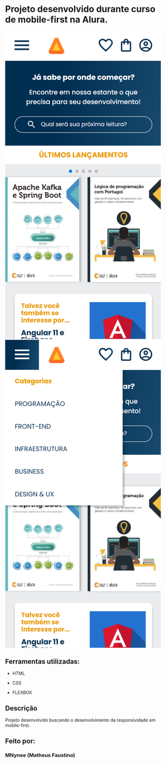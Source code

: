 # Projeto desenvolvido durante curso de mobile-first na Alura.

![image](src/img/ImagemReadme.png) ![image](src/img/Imagem2Readme.png)

## Ferramentas utilizadas:

* HTML

* CSS

* FLEXBOX

## Descrição

Projeto desenvolvido buscando o desenvolvimento da responsividade em mobile-first.

## Feito por:

### MNynee (Matheus Faustino)